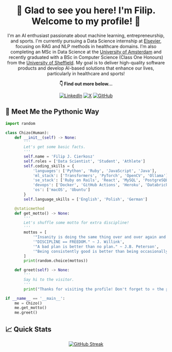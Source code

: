 <h1 align="center">
  🫡 Glad to see you here! I'm Filip. Welcome to my profile! 🤝
</h1>

<p align="center">
  I'm an AI enthusiast passionate about machine learning, entrepreneurship, and sports. I'm currently pursuing a Data Science internship at <a href="https://www.elsevier.com/">Elsevier</a>, focusing on RAG and NLP methods in healthcare domains. I’m also completing an MSc in Data Science at the <a href="https://www.uva.nl/">University of Amsterdam</a> and recently graduated with a BSc in Computer Science (Class One Honours) from the <a href="https://www.sheffield.ac.uk/">University of Sheffield</a>. My goal is to deliver high-quality software products and develop AI-based solutions that enhance our lives, particularly in healthcare and sports!
</p>

<p align="center">
   <b>👇 Find out more below...</b>
</p>

<div align="center">
  
  [![LinkedIn](https://custom-icon-badges.demolab.com/badge/LinkedIn-0A66C2?logo=linkedin-white&logoColor=fff)](https://www.linkedin.com/in/filip-cierkosz/)
  [![X](https://img.shields.io/badge/X-%23000000.svg?logo=X&logoColor=white)](https://x.com/thechizo4)
  [![GitHub](https://img.shields.io/badge/GitHub-%23121011.svg?logo=github&logoColor=white)](https://github.com/chizo4)

</div>

## 🐍 Meet Me the Pythonic Way

```python
import random

class Chizo(Human):
    def __init__(self) -> None:
        '''
        Let's get some basic facts.
        '''
        self.name = 'Filip J. Cierkosz'
        self.roles = ['Data Scientist', 'Student', 'Athlete']
        self.coding_skills = {
            'languages': ['Python', 'Ruby', 'JavaScript', 'Java'],
            'ml_stack': ['Transformers', 'PyTorch', 'OpenCV', 'Ollama'],
            'se_stack': ['Ruby on Rails', 'React', 'MySQL', 'PostgreSQL', 'MongoDB'],
            'devops': ['Docker', 'GitHub Actions', 'Heroku', 'Databricks'],
            'os': ['macOS', 'Ubuntu']
        }
        self.language_skills = ['English', 'Polish', 'German']

    @staticmethod
    def get_motto() -> None:
        '''
        Let's shuffle some motto for extra discipline!
        '''
        mottos = [
            '"Insanity is doing the same thing over and over again and expecting different results." ~ A. Einstein',
            '"DISCIPLINE == FREEDOM." ~ J. Willink',
            '"A bad plan is better than no plan." ~ J.B. Peterson',
            '"Being consistently good is better than being occasionally great." ~ N. Bare',
        ]
        print(random.choice(mottos))

    def greet(self) -> None:
        '''
        Say hi to the visitor.
        '''
        print("Thanks for visiting the profile! Don't forget to ⭐️ the projects and keep up the hard work! 🚀")

if __name__ == '__main__':
    me = Chizo()
    me.get_motto()
    me.greet()
```

## 📈 Quick Stats

<div align="center">

  [![GitHub Streak](https://streak-stats.demolab.com?user=chizo4&theme=tokyonight-duo&date_format=j%20M%5B%20Y%5D&card_width=500)](https://git.io/streak-stats)

</div>
